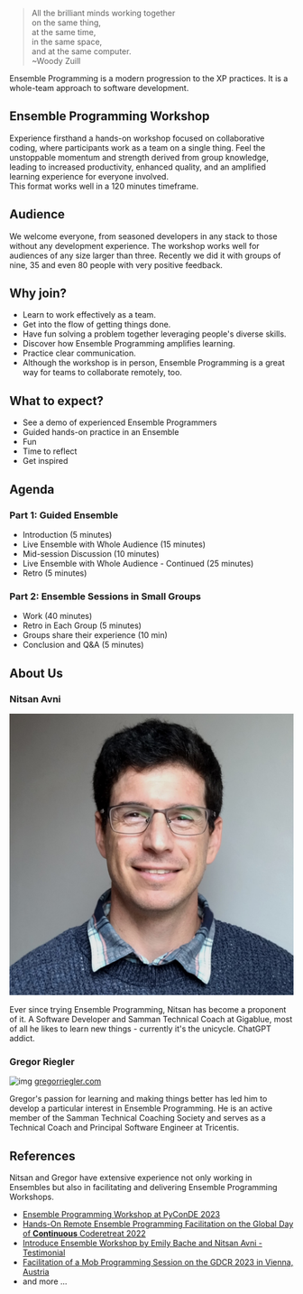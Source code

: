 > All the brilliant minds working together  
  on the same thing,  
  at the same time,  
  in the same space,  
  and at the same computer.  
  ~Woody Zuill

Ensemble Programming is a modern progression to the XP practices. It is a whole-team approach to software development. 

## Ensemble Programming Workshop

Experience firsthand a hands-on workshop focused on collaborative coding, where participants work as a team on a single thing. Feel the unstoppable momentum and strength derived from group knowledge, leading to increased productivity, enhanced quality, and an amplified learning experience for everyone involved.  
This format works well in a 120 minutes timeframe. 

## Audience

We welcome everyone, from seasoned developers in any stack to those without any development experience.
The workshop works well for audiences of any size larger than three. 
Recently we did it with groups of nine, 35 and even 80 people with very positive feedback.

## Why join?

- Learn to work effectively as a team.
- Get into the flow of getting things done.
- Have fun solving a problem together leveraging people's diverse skills.
- Discover how Ensemble Programming amplifies learning.
- Practice clear communication.
- Although the workshop is in person, Ensemble Programming is a great way for teams to collaborate remotely, too.

## What to expect?

- See a demo of experienced Ensemble Programmers
- Guided hands-on practice in an Ensemble
- Fun
- Time to reflect
- Get inspired

## Agenda

### Part 1: Guided Ensemble

- Introduction (5 minutes)
- Live Ensemble with Whole Audience (15 minutes)
- Mid-session Discussion (10 minutes)
- Live Ensemble with Whole Audience - Continued (25 minutes)
- Retro (5 minutes)

### Part 2: Ensemble Sessions in Small Groups

- Work (40 minutes)
- Retro in Each Group (5 minutes)
- Groups share their experience (10 min)
- Conclusion and Q&A (5 minutes)

## About Us

### Nitsan Avni

![img](./assets/nitsan-portrait.jpg)

Ever since trying Ensemble Programming, Nitsan has become a proponent of it. A Software Developer and Samman Technical Coach at Gigablue, most of all he likes to learn new things - currently it's the unicycle. ChatGPT addict.

### Gregor Riegler

![img](https://gregorriegler.com/assets/img/Portrait.jpg)
[gregorriegler.com](https://gregorriegler.com/)

Gregor's passion for learning and making things better has led him to develop a particular interest in Ensemble Programming. He is an active member of the Samman Technical Coaching Society and serves as a Technical Coach and Principal Software Engineer at Tricentis.

## References
Nitsan and Gregor have extensive experience not only working in Ensembles but also in facilitating and delivering Ensemble Programming Workshops.

- [Ensemble Programming Workshop at PyConDE 2023](https://www.youtube.com/watch?v=T_sx05-W4Lw)
- [Hands-On Remote Ensemble Programming Facilitation on the Global Day of **Continuous** Coderetreat 2022](https://coderlevelup.org/globaldayofcoderetreat2022-48hr)
- [Introduce Ensemble Workshop by Emily Bache and Nitsan Avni - Testimonial](https://www.linkedin.com/feed/update/urn:li:activity:7140466077238538242/)
- [Facilitation of a Mob Programming Session on the GDCR 2023 in Vienna, Austria](https://gregorriegler.com/speaking)
- and more ...
